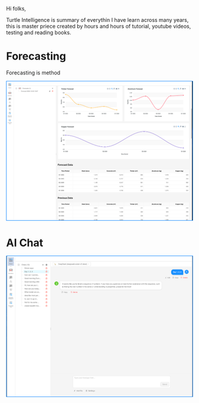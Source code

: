 Hi folks,

Turtle Intelligence is summary of everythin I have learn across many years, this is master priece created by hours and
hours of tutorial, youtube videos, testing and reading books.

# Forecasting

Forecasting is method

<img src="screens/Forecasting.png" style="border: 1.5px solid #007FFF;">

# AI Chat

<img src="screens/AIChat.png" style="border: 1.5px solid #007FFF;">